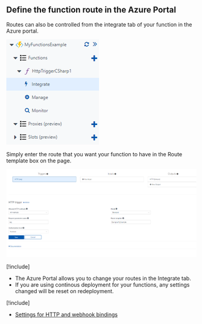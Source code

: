 ## Define the function route in the Azure Portal

Routes can also be controlled from the integrate tab of your function in the Azure portal. 

![](IntegrateTab.PNG)

Simply enter the route that you want your function to have in the Route template box on the page.

![](IntegratePage.PNG)

[!include[](../includes/takeaways-heading.md)]

- The Azure Portal allows you to change your routes in the Integrate tab.
- If you are using continous deployment for your functions, any settings changed will be reset on redeployment.

[!include[](../includes/read-more-heading.md)]

- [Settings for HTTP and webhook bindings](https://docs.microsoft.com/en-us/azure/azure-functions/functions-bindings-http-webhook)
